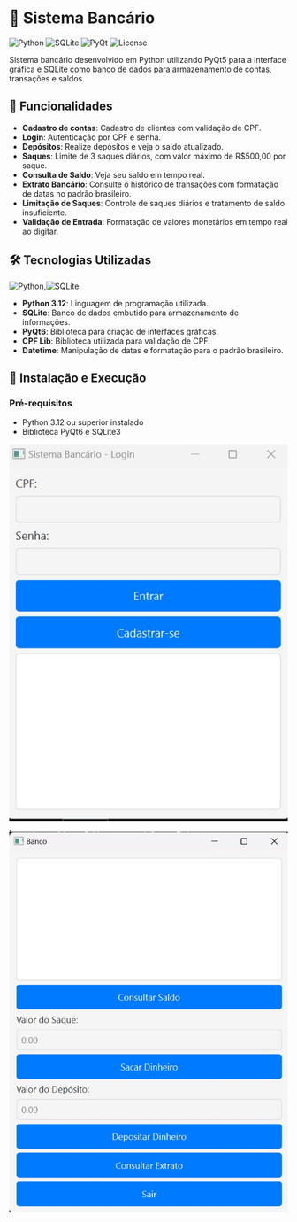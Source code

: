 # 🏦 Sistema Bancário

![Python](https://img.shields.io/badge/Python-3.12-blue)
![SQLite](https://img.shields.io/badge/SQLite-3.36-lightgrey)
![PyQt](https://img.shields.io/badge/PyQt6-green)
![License](https://img.shields.io/badge/License-MIT-yellowgreen)

Sistema bancário desenvolvido em Python utilizando PyQt5 para a interface gráfica e SQLite como banco de dados para armazenamento de contas, transações e saldos.

## 🚀 Funcionalidades

- **Cadastro de contas**: Cadastro de clientes com validação de CPF.
- **Login**: Autenticação por CPF e senha.
- **Depósitos**: Realize depósitos e veja o saldo atualizado.
- **Saques**: Limite de 3 saques diários, com valor máximo de R$500,00 por saque.
- **Consulta de Saldo**: Veja seu saldo em tempo real.
- **Extrato Bancário**: Consulte o histórico de transações com formatação de datas no padrão brasileiro.
- **Limitação de Saques**: Controle de saques diários e tratamento de saldo insuficiente.
- **Validação de Entrada**: Formatação de valores monetários em tempo real ao digitar.


## 🛠️ Tecnologias Utilizadas
![Python](https://img.shields.io/badge/python-3670A0?style=for-the-badge&logo=python&logoColor=ffdd54),![SQLite](https://img.shields.io/badge/SQLite-000?style=for-the-badge&logo=sqlite&logoColor=07405E)
- **Python 3.12**: Linguagem de programação utilizada.
- **SQLite**: Banco de dados embutido para armazenamento de informações.
- **PyQt6**: Biblioteca para criação de interfaces gráficas.
- **CPF Lib**: Biblioteca utilizada para validação de CPF.
- **Datetime**: Manipulação de datas e formatação para o padrão brasileiro.

## 🔧 Instalação e Execução

### Pré-requisitos

- Python 3.12 ou superior instalado
- Biblioteca PyQt6 e SQLite3

![Tela de Login](https://github.com/rhuanvictor/Sistema-Bancario/blob/main/Sistema%20Bancario/login.jpg?raw=true), ![Banco](https://github.com/rhuanvictor/Sistema-Bancario/blob/main/Sistema%20Bancario/banco.jpg?raw=true) 





